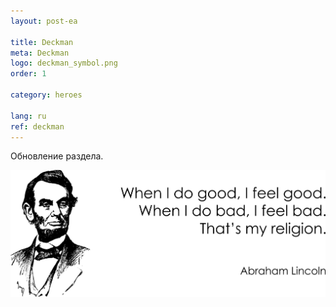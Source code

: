 ```yaml
---
layout: post-ea

title: Deckman
meta: Deckman
logo: deckman_symbol.png
order: 1

category: heroes

lang: ru
ref: deckman
---
```


Обновление раздела.

<a data-fancybox="gallery" href="/img/programming/Lincoln.png"><img src="/img/programming/Lincoln.png" alt=""></a>
